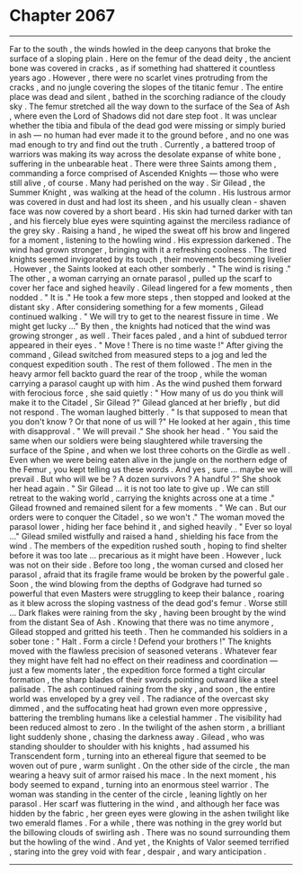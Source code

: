 
# Chapter 2067


---

Far to the south , the winds howled in the deep canyons that broke the surface of a sloping plain . Here on the femur of the dead deity , the ancient bone was covered in cracks , as if something had shattered it countless years ago .
However , there were no scarlet vines protruding from the cracks , and no jungle covering the slopes of the titanic femur . The entire place was dead and silent , bathed in the scorching radiance of the cloudy sky .
The femur stretched all the way down to the surface of the Sea of Ash , where even the Lord of Shadows did not dare step foot . It was unclear whether the tibia and fibula of the dead god were missing or simply buried in ash — no human had ever made it to the ground before , and no one was mad enough to try and find out the truth .
Currently , a battered troop of warriors was making its way across the desolate expanse of white bone , suffering in the unbearable heat . There were three Saints among them , commanding a force comprised of Ascended Knights — those who were still alive , of course . Many had perished on the way .
Sir Gilead , the Summer Knight , was walking at the head of the column . His lustrous armor was covered in dust and had lost its sheen , and his usually clean - shaven face was now covered by a short beard . His skin had turned darker with tan , and his fiercely blue eyes were squinting against the merciless radiance of the grey sky .
Raising a hand , he wiped the sweat off his brow and lingered for a moment , listening to the howling wind .
His expression darkened .
The wind had grown stronger , bringing with it a refreshing coolness . The tired knights seemed invigorated by its touch , their movements becoming livelier .
However , the Saints looked at each other somberly .
" The wind is rising ."
The other , a woman carrying an ornate parasol , pulled up the scarf to cover her face and sighed heavily .
Gilead lingered for a few moments , then nodded .
" It is ."
He took a few more steps , then stopped and looked at the distant sky . After considering something for a few moments , Gilead continued walking .
" We will try to get to the nearest fissure in time . We might get lucky …"
By then , the knights had noticed that the wind was growing stronger , as well . Their faces paled , and a hint of subdued terror appeared in their eyes .
" Move ! There is no time waste !"
After giving the command , Gilead switched from measured steps to a jog and led the conquest expedition south . The rest of them followed .
The men in the heavy armor fell backto guard the rear of the troop , while the woman carrying a parasol caught up with him .
As the wind pushed them forward with ferocious force , she said quietly :
" How many of us do you think will make it to the Citadel , Sir Gilead ?"
Gilead glanced at her briefly , but did not respond .
The woman laughed bitterly .
" Is that supposed to mean that you don't know ? Or that none of us will ?"
He looked at her again , this time with disapproval .
" We will prevail ."
She shook her head .
" You said the same when our soldiers were being slaughtered while traversing the surface of the Spine , and when we lost three cohorts on the Girdle as well . Even when we were being eaten alive in the jungle on the northern edge of the Femur , you kept telling us these words . And yes , sure … maybe we will prevail . But who will we be ? A dozen survivors ? A handful ?"
She shook her head again .
" Sir Gilead … it is not too late to give up . We can still retreat to the waking world , carrying the knights across one at a time ."
Gilead frowned and remained silent for a few moments .
" We can . But our orders were to conquer the Citadel , so we won't ."
The woman moved the parasol lower , hiding her face behind it , and sighed heavily .
" Ever so loyal …"
Gilead smiled wistfully and raised a hand , shielding his face from the wind .
The members of the expedition rushed south , hoping to find shelter before it was too late … precarious as it might have been . However , luck was not on their side .
Before too long , the woman cursed and closed her parasol , afraid that its fragile frame would be broken by the powerful gale . Soon , the wind blowing from the depths of Godgrave had turned so powerful that even Masters were struggling to keep their balance , roaring as it blew across the sloping vastness of the dead god's femur .
Worse still …
Dark flakes were raining from the sky , having been brought by the wind from the distant Sea of Ash .
Knowing that there was no time anymore , Gilead stopped and gritted his teeth .
Then he commanded his soldiers in a sober tone :
" Halt . Form a circle ! Defend your brothers !"
The knights moved with the flawless precision of seasoned veterans . Whatever fear they might have felt had no effect on their readiness and coordination — just a few moments later , the expedition force formed a tight circular formation , the sharp blades of their swords pointing outward like a steel palisade .
The ash continued raining from the sky , and soon , the entire world was enveloped by a grey veil . The radiance of the overcast sky dimmed , and the suffocating heat had grown even more oppressive , battering the trembling humans like a celestial hammer .
The visibility had been reduced almost to zero .
In the twilight of the ashen storm , a brilliant light suddenly shone , chasing the darkness away . Gilead , who was standing shoulder to shoulder with his knights , had assumed his Transcendent form , turning into an ethereal figure that seemed to be woven out of pure , warm sunlight .
On the other side of the circle , the man wearing a heavy suit of armor raised his mace . In the next moment , his body seemed to expand , turning into an enormous steel warrior .
The woman was standing in the center of the circle , leaning lightly on her parasol . Her scarf was fluttering in the wind , and although her face was hidden by the fabric , her green eyes were glowing in the ashen twilight like two emerald flames .
For a while , there was nothing in the grey world but the billowing clouds of swirling ash . There was no sound surrounding them but the howling of the wind .
And yet , the Knights of Valor seemed terrified , staring into the grey void with fear , despair , and wary anticipation .

---

